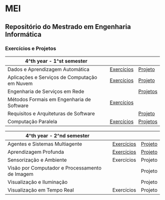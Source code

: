 # MEI

## Repositório do Mestrado em Engenharia Informática


### Exercícios e Projetos

| 4^th year - 1^st semester |    |    |
| --- | --- | --- |
| Dados e Aprendizagem Automática | [Exercícios](https://github.com/Laura-Rodrigues/MEI/tree/main/DAA) | [Projeto](https://github.com/Laura-Rodrigues/TP_DAA) | 
| Aplicações e Serviços de Computação em Nuvem | [Exercícios](https://github.com/Laura-Rodrigues/MEI/tree/main/ASCN) | [Projeto](https://github.com/Laura-Rodrigues/ASCN-Grupo16) |
| Engenharia de Serviços em Rede |    | [Projetos](https://github.com/Laura-Rodrigues/MEI/tree/main/ESR/esr-tp) |
| Métodos Formais em Engenharia de Software | [Exercícios](https://github.com/Laura-Rodrigues/MEI/tree/main/MFES) |    |
| Requisitos e Arquiteturas de Software |    | [Projeto](https://github.com/Laura-Rodrigues/RASBET) |
| Computação Paralela | [Exercícios](https://github.com/Laura-Rodrigues/MEI/tree/main/CP) | [Projetos](https://github.com/Laura-Rodrigues/Parallel_Computing_CP) |


| 4^th year - 2^nd semester |    |    |
| --- | --- | --- |
| Agentes e Sistemas Multiagente | [Exercícios](https://github.com/Laura-Rodrigues/MEI/tree/main/ASMa) | [Projeto](https://github.com/edumagalhaes10/ASMa_TP) | 
| Aprendizagem Profunda | [Exercícios](https://github.com/Laura-Rodrigues/MEI/tree/main/AP) | [Projeto](https://github.com/Laura-Rodrigues/AP) |
| Sensorização e Ambiente | Exercícios | Projeto |
| Visão por Computador e Processamento de Imagem |    | Projeto |
| Visualização e Iluminação |    | Projeto |
| Visualização em Tempo Real | Exercícios | Projeto |


